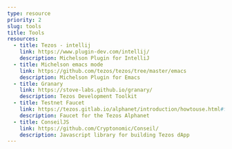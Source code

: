 ```yaml
---
type: resource
priority: 2
slug: tools
title: Tools
resources:
  - title: Tezos - intellij
    link: https://www.plugin-dev.com/intellij/
    description: Michelson Plugin for IntelliJ
  - title: Michelson emacs mode
    link: https://github.com/tezos/tezos/tree/master/emacs
    description: Michelson Plugin for Emacs
  - title: Granary
    link: https://stove-labs.github.io/granary/
    description: Tezos Development Toolkit
  - title: Testnet Faucet
    link: https://tezos.gitlab.io/alphanet/introduction/howtouse.html#faucet
    description: Faucet for the Tezos Alphanet
  - title: ConseilJS
    link: https://github.com/Cryptonomic/Conseil/
    description: Javascript library for building Tezos dApp
---
```

